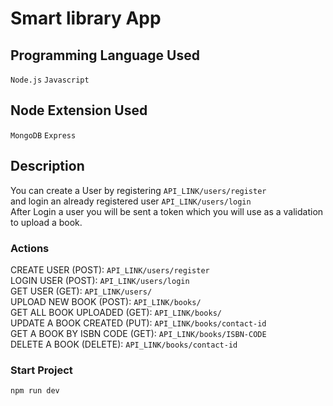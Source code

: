 # Smart library App

## Programming Language Used
`Node.js`
`Javascript`

## Node Extension Used
`MongoDB`
`Express`

## Description
You can create a User by registering `API_LINK/users/register` \
and login an already registered user `API_LINK/users/login` \
After Login a user you will be sent a token which you will use as a validation to upload a book.

### Actions
CREATE USER (POST): `API_LINK/users/register` \
LOGIN USER (POST): `API_LINK/users/login` \
GET USER (GET): `API_LINK/users/` \
UPLOAD NEW BOOK (POST): `API_LINK/books/` \
GET ALL BOOK UPLOADED (GET): `API_LINK/books/` \
UPDATE A BOOK CREATED (PUT): `API_LINK/books/contact-id` \
GET A BOOK BY ISBN CODE (GET): `API_LINK/books/ISBN-CODE` \
DELETE A BOOK (DELETE): `API_LINK/books/contact-id` 

### Start Project
`npm run dev`